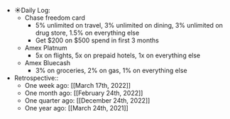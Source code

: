 - ☀️Daily Log:
    - Chase freedom card
        - 5% unlimited on travel, 3% unlimited on dining, 3% unlimited on drug store, 1.5% on everything else
        - Get $200 on $500 spend in first 3 months
    - Amex Platnum
        - 5x on flights, 5x on prepaid hotels, 1x on everything else
    - Amex Bluecash
        - 3% on groceries, 2% on gas, 1% on everything else
- Retrospective::
    - One week ago: [[March 17th, 2022]]
    - One month ago: [[February 24th, 2022]]
    - One quarter ago: [[December 24th, 2022]]
    - One year ago: [[March 24th, 2021]]
